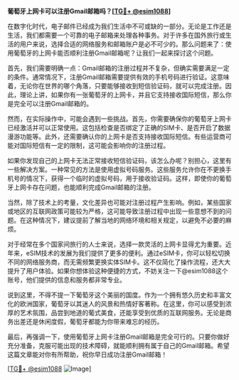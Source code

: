 **葡萄牙上网卡可以注册Gmail邮箱吗？[[TG💪+ @esim1088](https://t.me/s/esim1088)]**

在数字化时代，电子邮件已经成为我们生活中不可或缺的一部分。无论是工作还是生活，我们都需要一个可靠的电子邮箱来处理各种事务。对于许多在国外旅行或生活的用户来说，选择合适的网络服务和邮箱账户是必不可少的。那么问题来了：使用葡萄牙的上网卡能否顺利注册Gmail邮箱呢？让我们一起来探讨这个问题。

首先，我们需要明确一点：Gmail邮箱的注册过程并不复杂，但确实需要满足一定的条件。通常情况下，注册Gmail邮箱需要提供有效的手机号码进行验证。这意味着，无论你在世界的哪个角落，只要能够接收到短信验证码，就可以完成注册。因此，理论上讲，如果你有一张葡萄牙的上网卡，并且它支持接收国际短信，那么你是完全可以注册Gmail邮箱的。

然而，在实际操作中，可能会遇到一些挑战。首先，你需要确保你的葡萄牙上网卡已经激活并可以正常使用。这包括检查是否绑定了正确的SIM卡、是否开启了数据漫游功能等。此外，还需要确认你的上网卡是否支持接收国际短信。有些运营商可能对国际短信有一定的限制，这可能会影响你的注册过程。

如果你发现自己的上网卡无法正常接收短信验证码，该怎么办呢？别担心，这里有一些解决方案。一种常见的方法是使用虚拟号码服务。这些服务允许你在不更换手机号的情况下，获得一个临时的虚拟号码，用于接收验证码。这样，即使你的葡萄牙上网卡存在问题，也能顺利完成Gmail邮箱的注册。

当然，除了技术上的考量，文化差异也可能对注册过程产生影响。例如，某些国家或地区的互联网政策可能较为严格，这可能导致注册过程中出现一些意想不到的问题。在这种情况下，建议提前了解当地的网络环境和相关规定，以避免不必要的麻烦。

对于经常在多个国家间旅行的人士来说，选择一款灵活的上网卡显得尤为重要。近年来，eSIM技术的发展为我们提供了更多的便利。通过eSIM卡，你可以轻松切换不同的网络服务商，而无需频繁更换实体SIM卡。这不仅简化了操作流程，还大大提升了用户体验。如果你想体验这种便捷的方式，不妨关注一下@esim1088这个账号，他们提供的信息和服务都非常专业。

说到这里，不得不提一下葡萄牙这个美丽的国度。作为一个拥有悠久历史和丰富文化的欧洲国家，葡萄牙以其迷人的风景和热情好客著称。在这里，你可以感受到浓厚的艺术氛围，品尝到地道的葡式美食，还能享受到优质的互联网服务。无论是商务出差还是休闲度假，葡萄牙都能为你带来难忘的经历。

最后，再强调一下，使用葡萄牙上网卡注册Gmail邮箱是完全可行的。只要你做好充分准备，克服可能出现的技术障碍，就能顺利拥有属于自己的Gmail邮箱。希望这篇文章能对你有所帮助，祝你早日成功注册Gmail邮箱！

[[TG💪+ @esim1088](https://t.me/s/esim1088) ![Image](https://i.postimg.cc/4NQfJmqS/Snipaste-2025-05-13-00-14-12.png)]